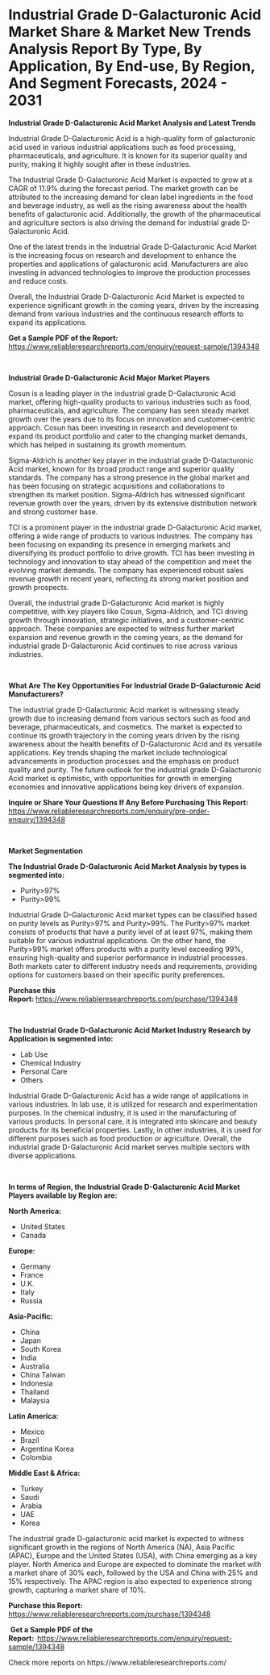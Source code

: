 <p><h1>Industrial Grade D-Galacturonic Acid Market Share & Market New Trends Analysis Report By Type, By Application, By End-use, By Region, And Segment Forecasts, 2024 - 2031</h1></p><p><strong>Industrial Grade D-Galacturonic Acid Market Analysis and Latest Trends</strong></p>
<p><p>Industrial Grade D-Galacturonic Acid is a high-quality form of galacturonic acid used in various industrial applications such as food processing, pharmaceuticals, and agriculture. It is known for its superior quality and purity, making it highly sought after in these industries.</p><p>The Industrial Grade D-Galacturonic Acid Market is expected to grow at a CAGR of 11.9% during the forecast period. The market growth can be attributed to the increasing demand for clean label ingredients in the food and beverage industry, as well as the rising awareness about the health benefits of galacturonic acid. Additionally, the growth of the pharmaceutical and agriculture sectors is also driving the demand for industrial grade D-Galacturonic Acid.</p><p>One of the latest trends in the Industrial Grade D-Galacturonic Acid Market is the increasing focus on research and development to enhance the properties and applications of galacturonic acid. Manufacturers are also investing in advanced technologies to improve the production processes and reduce costs.</p><p>Overall, the Industrial Grade D-Galacturonic Acid Market is expected to experience significant growth in the coming years, driven by the increasing demand from various industries and the continuous research efforts to expand its applications.</p></p>
<p><strong>Get a Sample PDF of the Report:&nbsp;</strong> <a href="https://www.reliableresearchreports.com/enquiry/request-sample/1394348">https://www.reliableresearchreports.com/enquiry/request-sample/1394348</a></p>
<p>&nbsp;</p>
<p><strong>Industrial Grade D-Galacturonic Acid Major Market Players</strong></p>
<p><p>Cosun is a leading player in the industrial grade D-Galacturonic Acid market, offering high-quality products to various industries such as food, pharmaceuticals, and agriculture. The company has seen steady market growth over the years due to its focus on innovation and customer-centric approach. Cosun has been investing in research and development to expand its product portfolio and cater to the changing market demands, which has helped in sustaining its growth momentum.</p><p>Sigma-Aldrich is another key player in the industrial grade D-Galacturonic Acid market, known for its broad product range and superior quality standards. The company has a strong presence in the global market and has been focusing on strategic acquisitions and collaborations to strengthen its market position. Sigma-Aldrich has witnessed significant revenue growth over the years, driven by its extensive distribution network and strong customer base.</p><p>TCI is a prominent player in the industrial grade D-Galacturonic Acid market, offering a wide range of products to various industries. The company has been focusing on expanding its presence in emerging markets and diversifying its product portfolio to drive growth. TCI has been investing in technology and innovation to stay ahead of the competition and meet the evolving market demands. The company has experienced robust sales revenue growth in recent years, reflecting its strong market position and growth prospects.</p><p>Overall, the industrial grade D-Galacturonic Acid market is highly competitive, with key players like Cosun, Sigma-Aldrich, and TCI driving growth through innovation, strategic initiatives, and a customer-centric approach. These companies are expected to witness further market expansion and revenue growth in the coming years, as the demand for industrial grade D-Galacturonic Acid continues to rise across various industries.</p></p>
<p>&nbsp;</p>
<p><strong>What Are The Key Opportunities For Industrial Grade D-Galacturonic Acid Manufacturers?</strong></p>
<p><p>The industrial grade D-Galacturonic Acid market is witnessing steady growth due to increasing demand from various sectors such as food and beverage, pharmaceuticals, and cosmetics. The market is expected to continue its growth trajectory in the coming years driven by the rising awareness about the health benefits of D-Galacturonic Acid and its versatile applications. Key trends shaping the market include technological advancements in production processes and the emphasis on product quality and purity. The future outlook for the industrial grade D-Galacturonic Acid market is optimistic, with opportunities for growth in emerging economies and innovative applications being key drivers of expansion.</p></p>
<p><strong>Inquire or Share Your Questions If Any Before Purchasing This Report:</strong> <a href="https://www.reliableresearchreports.com/enquiry/pre-order-enquiry/1394348">https://www.reliableresearchreports.com/enquiry/pre-order-enquiry/1394348</a></p>
<p>&nbsp;</p>
<p><strong>Market Segmentation</strong></p>
<p><strong>The Industrial Grade D-Galacturonic Acid Market Analysis by types is segmented into:</strong></p>
<p><ul><li>Purity>97%</li><li>Purity>99%</li></ul></p>
<p><p>Industrial Grade D-Galacturonic Acid market types can be classified based on purity levels as Purity>97% and Purity>99%. The Purity>97% market consists of products that have a purity level of at least 97%, making them suitable for various industrial applications. On the other hand, the Purity>99% market offers products with a purity level exceeding 99%, ensuring high-quality and superior performance in industrial processes. Both markets cater to different industry needs and requirements, providing options for customers based on their specific purity preferences.</p></p>
<p><strong>Purchase this Report:&nbsp;</strong><a href="https://www.reliableresearchreports.com/purchase/1394348">https://www.reliableresearchreports.com/purchase/1394348</a></p>
<p>&nbsp;</p>
<p><strong>The Industrial Grade D-Galacturonic Acid Market Industry Research by Application is segmented into:</strong></p>
<p><ul><li>Lab Use</li><li>Chemical Industry</li><li>Personal Care</li><li>Others</li></ul></p>
<p><p>Industrial Grade D-Galacturonic Acid has a wide range of applications in various industries. In lab use, it is utilized for research and experimentation purposes. In the chemical industry, it is used in the manufacturing of various products. In personal care, it is integrated into skincare and beauty products for its beneficial properties. Lastly, in other industries, it is used for different purposes such as food production or agriculture. Overall, the industrial grade D-Galacturonic Acid market serves multiple sectors with diverse applications.</p></p>
<p>&nbsp;</p>
<p><strong>In terms of Region, the Industrial Grade D-Galacturonic Acid Market Players available by Region are:</strong></p>
<p>
    <p> <strong> North America: </strong>
        <ul>
            <li>United States</li>
            <li>Canada</li>
        </ul>
        </p> 
    <p> <strong> Europe: </strong>
        <ul>
            <li>Germany</li>
            <li>France</li>
            <li>U.K.</li>
            <li>Italy</li>
            <li>Russia</li>
        </ul>
        </p> 
    <p> <strong> Asia-Pacific: </strong>
        <ul>
            <li>China</li>
            <li>Japan</li>
            <li>South Korea</li>
            <li>India</li>
            <li>Australia</li>
            <li>China Taiwan</li>
            <li>Indonesia</li>
            <li>Thailand</li>
            <li>Malaysia</li>
        </ul>
        </p> 
    <p> <strong> Latin America: </strong>
        <ul>
            <li>Mexico</li>
            <li>Brazil</li>
            <li>Argentina Korea</li>
            <li>Colombia</li>
        </ul>
        </p> 
    <p> <strong> Middle East & Africa: </strong>
        <ul>
            <li>Turkey</li>
            <li>Saudi</li>
            <li>Arabia</li>
            <li>UAE</li>
            <li>Korea</li>
        </ul>
    </p>
    </p>
<p><p>The industrial grade D-galacturonic acid market is expected to witness significant growth in the regions of North America (NA), Asia Pacific (APAC), Europe and the United States (USA), with China emerging as a key player. North America and Europe are expected to dominate the market with a market share of 30% each, followed by the USA and China with 25% and 15% respectively. The APAC region is also expected to experience strong growth, capturing a market share of 10%.</p></p>
<p><strong>Purchase this Report: </strong><a href="https://www.reliableresearchreports.com/purchase/1394348">https://www.reliableresearchreports.com/purchase/1394348</a></p>
<p>&nbsp;<strong>Get a Sample PDF of the Report:&nbsp;&nbsp;</strong><a href="https://www.reliableresearchreports.com/enquiry/request-sample/1394348">https://www.reliableresearchreports.com/enquiry/request-sample/1394348</a></p>
<p><strong></strong></p>
<p>Check more reports on https://www.reliableresearchreports.com/</p>